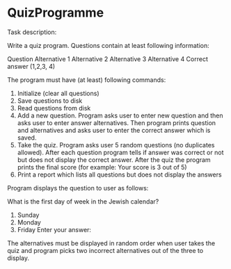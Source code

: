# QuizProgramme

Task description:

Write a quiz program. Questions contain at least following information:

Question
Alternative 1
Alternative 2
Alternative 3
Alternative 4
Correct answer (1,2,3, 4)

The program must have (at least) following commands:
1. Initialize (clear all questions)
2. Save questions to disk
3. Read questions from disk
4. Add a new question. Program asks user to enter new question and then asks user to enter answer
alternatives. Then program prints question and alternatives and asks user to enter the correct
answer which is saved.
5. Take the quiz. Program asks user 5 random questions (no duplicates allowed). After each question
program tells if answer was correct or not but does not display the correct answer. After the quiz
the program prints the final score (for example: Your score is 3 out of 5)
6. Print a report which lists all questions but does not display the answers

Program displays the question to user as follows:

What is the first day of week in the Jewish calendar?
1) Sunday
2) Monday
3) Friday
Enter your answer:

The alternatives must be displayed in random order when user takes the quiz and program picks two
incorrect alternatives out of the three to display.
